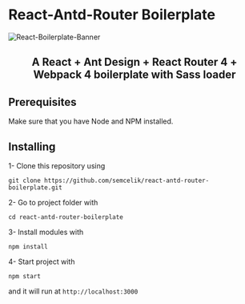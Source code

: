 # React-Antd-Router Boilerplate

![React-Boilerplate-Banner](https://user-images.githubusercontent.com/25296714/42728608-d8ba6998-87c6-11e8-9cce-56c2cf313c92.png)

<h2 align="center">A React + Ant Design + React Router 4 + Webpack 4 boilerplate with Sass loader</h2>

## Prerequisites

Make sure that you have Node and NPM installed.

## Installing

1- Clone this repository using

```
git clone https://github.com/semcelik/react-antd-router-boilerplate.git
```

2- Go to project folder with

```
cd react-antd-router-boilerplate
```

3- Install modules with

```
npm install
```

4- Start project with

```
npm start
```

and it will run at `http://localhost:3000`
